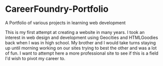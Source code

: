 # CareerFoundry-Portfolio
A Portfolio of various projects in learning web development

This is my first attempt at creating a website in many years. I took an interest in web design and development using Geocities and HTMLGoodies back when I was in high school. My brother and I would take turns staying up until morning working on our sites trying to best the other and was a lot of fun. I want to attempt here a more professional site to see if this is a field I'd wish to pivot my career to. 
